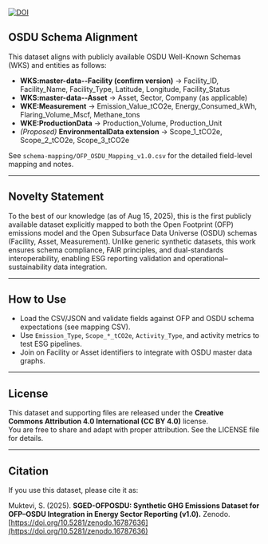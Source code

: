 [![DOI](https://zenodo.org/badge/DOI/10.5281/zenodo.16787636.svg)](https://doi.org/10.5281/zenodo.16787636)

## OSDU Schema Alignment

This dataset aligns with publicly available OSDU Well-Known Schemas (WKS) and entities as follows:

- **WKS:master-data--Facility (confirm version)** → Facility_ID, Facility_Name, Facility_Type, Latitude, Longitude, Facility_Status
- **WKS:master-data--Asset** → Asset, Sector, Company (as applicable)
- **WKE:Measurement** → Emission_Value_tCO2e, Energy_Consumed_kWh, Flaring_Volume_Mscf, Methane_tons
- **WKE:ProductionData** → Production_Volume, Production_Unit
- *(Proposed)* **EnvironmentalData extension** → Scope_1_tCO2e, Scope_2_tCO2e, Scope_3_tCO2e

See `schema-mapping/OFP_OSDU_Mapping_v1.0.csv` for the detailed field-level mapping and notes.

---

## Novelty Statement

To the best of our knowledge (as of Aug 15, 2025), this is the first publicly available dataset explicitly mapped to both the
Open Footprint (OFP) emissions model and the Open Subsurface Data Universe (OSDU) schemas (Facility, Asset, Measurement).
Unlike generic synthetic datasets, this work ensures schema compliance, FAIR principles, and dual-standards interoperability,
enabling ESG reporting validation and operational–sustainability data integration.

---

## How to Use

- Load the CSV/JSON and validate fields against OFP and OSDU schema expectations (see mapping CSV).
- Use `Emission_Type`, `Scope_*_tCO2e`, `Activity_Type`, and activity metrics to test ESG pipelines.
- Join on Facility or Asset identifiers to integrate with OSDU master data graphs.

---

## License

This dataset and supporting files are released under the **Creative Commons Attribution 4.0 International (CC BY 4.0)** license.  
You are free to share and adapt with proper attribution. See the LICENSE file for details.

---

## Citation

If you use this dataset, please cite it as:

Muktevi, S. (2025). **SGED-OFPOSDU: Synthetic GHG Emissions Dataset for OFP–OSDU Integration in Energy Sector Reporting (v1.0).** Zenodo.  
[https://doi.org/10.5281/zenodo.16787636](https://doi.org/10.5281/zenodo.16787636)
